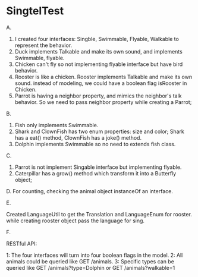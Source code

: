 # SingtelTest
A. 
1. I created four interfaces: Singble, Swimmable, Flyable, Walkable to represent the behavior.
2. Duck implements Talkable and make its own sound, and implements Swimmable, flyable.
3. Chicken can't fly so not implementing flyable interface but have bird behavior.
3. Rooster is like a chicken. Rooster implements Talkable and make its own sound.
 instead of modeling, we could have a boolean flag isRooster in Chicken.
5. Parrot is having a neighbor property, and mimics the neighbor's talk behavior. So we need 
to pass neighbor property while creating a Parrot;

B. 
1. Fish only implements Swimmable.
2. Shark and ClownFish has two enum properties: size and color; Shark has a
   eat() method, ClownFish has a joke() method.
3. Dolphin implements Swimmable so no need to extends fish class.

C.

1. Parrot is not implement Singable interface but implementing flyable.
2. Caterpillar has a grow() method which transform it into a Butterfly object;

D. 
For counting, checking the animal object instanceOf an interface.

E. 

Created LanguageUtil to get the Translation and LanguageEnum for rooster. 
while creating rooster object pass the language for sing.

F.

RESTful API: 

1: The four interfaces will turn into four boolean flags in the model.
2: All animals could be queried like GET /animals.
3: Specific types can be queried like GET /animals?type=Dolphin or GET /animals?walkable=1